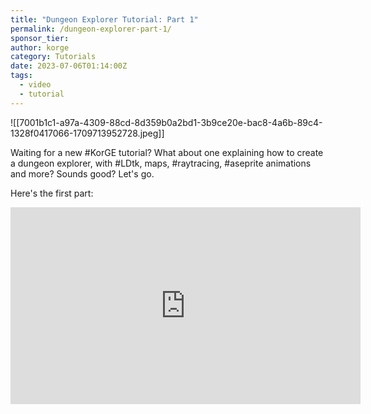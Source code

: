 ```yaml
---
title: "Dungeon Explorer Tutorial: Part 1"
permalink: /dungeon-explorer-part-1/
sponsor_tier: 
author: korge
category: Tutorials
date: 2023-07-06T01:14:00Z
tags:
  - video
  - tutorial
---
```

![[7001b1c1-a97a-4309-88cd-8d359b0a2bd1-3b9ce20e-bac8-4a6b-89c4-1328f0417066-1709713952728.jpeg]]

Waiting for a new #KorGE tutorial? What about one explaining how to create a dungeon explorer, with #LDtk, maps,
#raytracing, #aseprite animations and more? Sounds good? Let's go.

Here's the first part:

<iframe width="560" height="315" src="https://www.youtube.com/embed/m2nwXBWvdXk" title="YouTube video player" frameborder="0" allow="accelerometer; autoplay; clipboard-write; encrypted-media; gyroscope; picture-in-picture" allowfullscreen></iframe>